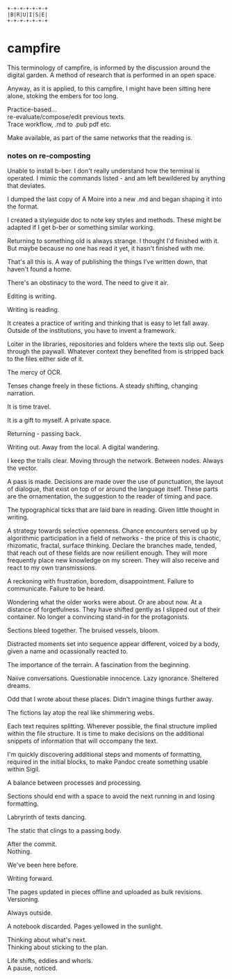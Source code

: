 
```
+-+-+-+-+-+-+
|B|R|U|I|S|E|
+-+-+-+-+-+-+
```

# campfire

This terminology of campfire, is informed by the discussion around the digital garden.
A method of research that is performed in an open space.

Anyway, as it is applied, to this campfire, I might have been sitting here alone, stoking the embers for too long.

Practice-based...  
re-evaluate/compose/edit previous texts.  
Trace workflow, .md to .pub pdf etc.

Make available, as part of the same networks that the reading is.

### notes on re-composting

Unable to install b-ber.
I don't really understand how the terminal is operated.
I mimic the commands listed - and am left bewildered by anything that deviates.

I dumped the last copy of A Moire into a new .md and began shaping it into the format.

I created a styleguide doc to note key styles and methods.
These might be adapted if I get b-ber or something similar working.

Returning to something old is always strange.
I thought I'd finished with it.
But maybe because no one has read it yet, it hasn't finished with me.

That's all this is.
A way of publishing the things I've written down, that haven't found a home.

There's an obstinacy to the word.
The need to give it air.

Editing is writing.

Writing is reading.

It creates a practice of writing and thinking that is easy to let fall away. Outside of the institutions, you have to invent a framework.

Loiter in the libraries, repositories and folders where the texts slip out.
Seep through the paywall.
Whatever context they benefited from is stripped back to the files either side of it.

The mercy of OCR.

Tenses change freely in these fictions.
A steady shifting, changing narration.

It is time travel.

It is a gift to myself.
A private space.

Returning - passing back.

Writing out.
Away from the local.
A digital wandering.

I keep the trails clear.
Moving through the network.
Between nodes.
Always the vector.

A pass is made.
Decisions are made over the use of punctuation, the layout of dialogue, that exist on top of or around the language itself. These parts are the ornamentation, the suggestion to the reader of timing and pace.

The typographical ticks that are laid bare in reading.
Given little thought in writing.

A strategy towards selective openness.
Chance encounters served up by algorithmic participation in a field of networks - the price of this is chaotic, rhizomatic, fractal, surface thinking.
Declare the branches made, tended, that reach out of these fields are now resilient enough.
They will more frequently place new knowledge on my screen.
They will also receive and react to my own transmissions.

A reckoning with frustration, boredom, disappointment.
Failure to communicate.
Failure to be heard.

Wondering what the older works were about.
Or are about now.
At a distance of forgetfulness.
They have shifted gently as I slipped out of their container.
No longer a convincing stand-in for the protagonists.

Sections bleed together.
The bruised vessels, bloom.

Distracted moments set into sequence appear different, voiced by a body, given a name and ocassionally reacted to.

The importance of the terrain. A fascination from the beginning.

Naiive conversations. Questionable innocence. Lazy ignorance. Sheltered dreams.

Odd that I wrote about these places. Didn't imagine things further away.

The fictions lay atop the real like shimmering webs.

Each text requires splitting. Wherever possible, the final structure implied within the file structure. It is time to make decisions on the additional snippets of information that will occompany the text.

I'm quickly discovering additional steps and moments of formatting, required in the initial blocks, to make Pandoc create something usable within Sigil.

A balance between processes and processing.

Sections should end with a space to avoid the next running in and losing formatting.

Labryrinth of texts dancing.

The static that clings to a passing body.

After the commit.  
Nothing.

We've been here before.

Writing forward.

The pages updated in pieces offline and uploaded as bulk revisions.  
Versioning.

Always outside.

A notebook discarded.
Pages yellowed in the sunlight.

Thinking about what's next.  
Thinking about sticking to the plan.

Life shifts, eddies and whorls.  
A pause, noticed.  
